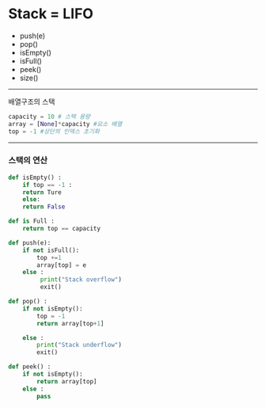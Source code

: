 Stack = LIFO
============
- push(e)
- pop()
- isEmpty()
- isFull()
- peek()
- size()

------

배열구조의 스택
```python
capacity = 10 # 스택 용량
array = [None]*capacity #요소 배열
top = -1 #상단의 인덱스 초기화
```
-----

### 스택의 연산
```python
def isEmpty() :
    if top == -1 :
    return Ture
    else:
    return False

def is Full :
    return top == capacity

def push(e):
    if not isFull():
        top +=1
        array[top] = e
    else :
         print("Stack overflow")
         exit()

def pop() :
    if not isEmpty():
        top = -1
        return array[top+1]

    else :
        print("Stack underflow")
        exit()

def peek() :
    if not isEmpty():
        return array[top]
    else :
        pass
```

